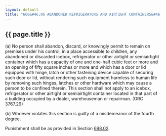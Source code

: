 ---
layout: default 
title: "660&#46;06 ABANDONED REFRIGERATORS AND AIRTIGHT CONTAINERS&#46;"---

{{ page.title }}
----------------

​(a) No person shall abandon, discard, or knowingly permit to remain on
premises under his control, in a place accessible to children, any
abandoned or discarded icebox, refrigerator or other airtight or
semiairtight container which has a capacity of one and one-half cubic
feet or more and an opening of fifty square inches or more and which has
a door or lid equipped with hinge, latch or other fastening device
capable of securing such door or lid, without rendering such equipment
harmless to human life by removing such hinges, latches or other
hardware which may cause a person to be confined therein. This section
shall not apply to an icebox, refrigerator or other airtight or
semiairtight container located in that part of a building occupied by a
dealer, warehouseman or repairman. (ORC 3767.29)

​(b) Whoever violates this section is guilty of a misdemeanor of the
fourth degree.

Punishment shall be as provided in Section [698.02](38e2f631.html).

